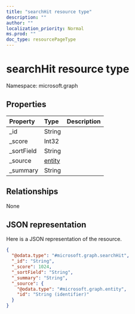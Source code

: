 ```yaml
---
title: "searchHit resource type"
description: ""
author: ""
localization_priority: Normal
ms.prod: ""
doc_type: resourcePageType
---
```


# searchHit resource type


Namespace: microsoft.graph



## Properties
|Property|Type|Description|
|:---|:---|:---|
|_id|String||
|_score|Int32||
|_sortField|String||
|_source|[entity](../resources/entity.md)||
|_summary|String||

## Relationships
None

## JSON representation
Here is a JSON representation of the resource.
<!-- {
  "blockType": "resource",
  "@odata.type": "microsoft.graph.searchHit"
}
-->
``` json
{
  "@odata.type": "#microsoft.graph.searchHit",
  "_id": "String",
  "_score": 1024,
  "_sortField": "String",
  "_summary": "String",
  "_source": {
    "@odata.type": "#microsoft.graph.entity",
    "id": "String (identifier)"
  }
}
```

